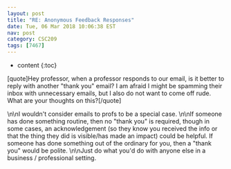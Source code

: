 ```yaml
---
layout: post
title: "RE: Anonymous Feedback Responses"
date: Tue, 06 Mar 2018 10:06:38 EST
nav: post
category: CSC209
tags: [7467]
---
```


* content
{:toc}

[quote]Hey professor, when a professor responds to our email, is it better to reply with another "thank you" email? I am afraid I might be spamming their inbox with unnecessary emails, but I also do not want to come off rude. What are your thoughts on this?[/quote]
<!-- more -->
<p>\n\nI wouldn't consider emails to profs to be a special case. \n\nIf someone has done something routine, then no "thank you" is required, though in some cases, an acknowledgement (so they know you received the info or that the thing they did is visible/has made an impact) could be helpful. If someone has done something out of the ordinary for you, then a "thank you" would be polite.  \n\nJust do what you'd do with anyone else in a business / professional setting.</p>
